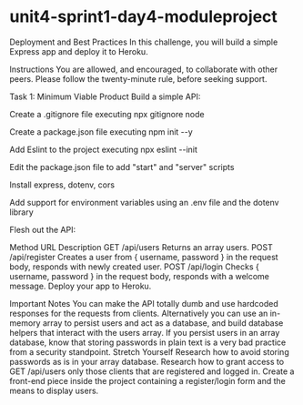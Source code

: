 # unit4-sprint1-day4-moduleproject

Deployment and Best Practices
In this challenge, you will build a simple Express app and deploy it to Heroku.

Instructions
You are allowed, and encouraged, to collaborate with other peers. Please follow the twenty-minute rule, before seeking support.

Task 1: Minimum Viable Product
 Build a simple API:

Create a .gitignore file executing npx gitignore node

Create a package.json file executing npm init --y

Add Eslint to the project executing npx eslint --init

Edit the package.json file to add "start" and "server" scripts

Install express, dotenv, cors

Add support for environment variables using an .env file and the dotenv library

Flesh out the API:

Method	URL	Description
GET	/api/users	Returns an array users.
POST	/api/register	Creates a user from { username, password } in the request body, responds with newly created user.
POST	/api/login	Checks { username, password } in the request body, responds with a welcome message.
 Deploy your app to Heroku.

Important Notes
You can make the API totally dumb and use hardcoded responses for the requests from clients.
Alternatively you can use an in-memory array to persist users and act as a database, and build database helpers that interact with the users array.
If you persist users in an array database, know that storing passwords in plain text is a very bad practice from a security standpoint.
Stretch Yourself
Research how to avoid storing passwords as is in your array database.
Research how to grant access to GET /api/users only those clients that are registered and logged in.
Create a front-end piece inside the project containing a register/login form and the means to display users.
